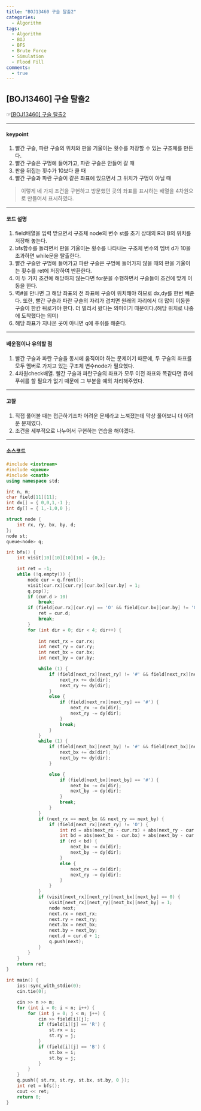 ```yaml
---
title: "BOJ13460 구슬 탈출2"
categories:
  - Algorithm
tags:
  - Algorithm
  - BOJ
  - BFS
  - Brute Force
  - Simulation
  - Flood Fill
comments:
  - true
---
```


## [BOJ13460] 구슬 탈출2
 ☞[[BOJ13460] 구슬 탈출2](https://www.acmicpc.net/problem/13460)

---

#### keypoint
1. 빨간 구슬, 파란 구슬의 위치와 판을 기울이는 횟수를 저장할 수 있는 구조체를 만든다.
2. 빨간 구슬은 구멍에 들어가고, 파란 구슬은 안들어 갈 때
3. 판을 뒤집는 횟수가 10보다 클 때
4. 빨간 구슬과 파란 구슬이 같은 좌표에 있으면서 그 위치가 구멍이 아닐 때

>이렇게 네 가지 조건을 구현하고 방문했던 곳의 좌표를 표시하는 배열을 4차원으로 만들어서 표시하였다.

---

#### 코드 설명

1. field배열을 입력 받으면서 구조체 node의 변수 st를 초기 상태의 R과 B의 위치를 저장해 놓는다. 
2. bfs함수를 돌리면서 판을 기울이는 횟수를 나타내는 구조체 변수의 멤버 d가 10을 초과하면 while문을 탈출한다. 
3. 빨간 구슬만 구멍에 들어가고 파란 구슬은 구멍에 들어가지 않을 때의 판을 기울이는 횟수를 ret에 저장하여 반환한다.
4. 이 두 가지 조건에 해당하지 않는다면 for문을 수행하면서 구슬들이 조건에 맞게 이동을 한다. 
5. 벽#을 만나면 그 해당 좌표의 전 좌표에 구슬이 위치해야 하므로 dx,dy를 한번 빼준다. 
또한, 빨간 구슬과 파란 구슬의 자리가 겹치면 원래의 자리에서 더 많이 이동한 구슬이 한칸 뒤로가야 한다. 더 멀리서 왔다는 의미이기 때문이다.(해당 위치로 나중에 도착했다는 의미) 
6. 해당 좌표가 지나온 곳이 아니면 q에 푸쉬를 해준다.

---

#### 배운점이나 유의할 점
1. 빨간 구슬과 파란 구슬을 동시에 움직여야 하는 문제이기 때문에, 두 구슬의 좌표를 모두 멤버로 가지고 있는 구조체 변수node가 필요했다.
2. 4차원check배열. 빨간 구슬과 파란구슬의 좌표가 모두 이전 좌표와 똑같다면 큐에 푸쉬를 할 필요가 없기 때문에 그 부분을 예외 처리해주었다.


---

#### 고찰
1. 직접 풀어볼 때는 접근하기조차 어려운 문제라고 느껴졌는데 막상 풀어보니 더 어려운 문제였다.
2. 조건을 세부적으로 나누어서 구현하는 연습을 해야겠다.


---

#### 소스코드
```cpp
#include <iostream>
#include <queue>
#include <cmath>
using namespace std;

int n, m;
char field[11][11];
int dx[] = { 0,0,1,-1 };
int dy[] = { 1,-1,0,0 };

struct node {
	int rx, ry, bx, by, d;
};
node st;
queue<node> q;

int bfs() {
	int visit[10][10][10][10] = {0,};

	int ret = -1;
	while (!q.empty()) {
		node cur = q.front();
		visit[cur.rx][cur.ry][cur.bx][cur.by] = 1;
		q.pop();
		if (cur.d > 10)
			break;
		if (field[cur.rx][cur.ry] == 'O' && field[cur.bx][cur.by] != 'O') {
			ret = cur.d;
			break;
		}
		for (int dir = 0; dir < 4; dir++) {
			
			int next_rx = cur.rx;
			int next_ry = cur.ry;
			int next_bx = cur.bx;
			int next_by = cur.by;

			while (1) {
				if (field[next_rx][next_ry] != '#' && field[next_rx][next_ry] != 'O') {
					next_rx += dx[dir];
					next_ry += dy[dir];
				}
				else {
					if (field[next_rx][next_ry] == '#') {
						next_rx -= dx[dir];
						next_ry -= dy[dir];
					}
					break;
				}
			}
			while (1) {
				if (field[next_bx][next_by] != '#' && field[next_bx][next_by] != 'O') {
					next_bx += dx[dir];
					next_by += dy[dir];
				}

				else {
					if (field[next_bx][next_by] == '#') {
						next_bx -= dx[dir];
						next_by -= dy[dir];
					}
					break;
				}
			}
			if (next_rx == next_bx && next_ry == next_by) {
				if (field[next_rx][next_ry] != 'O') {
					int rd = abs(next_rx - cur.rx) + abs(next_ry - cur.ry);
					int bd = abs(next_bx - cur.bx) + abs(next_by - cur.by);
					if (rd < bd) {
						next_bx -= dx[dir];
						next_by -= dy[dir];
					}
					else {
						next_rx -= dx[dir];
						next_ry -= dy[dir];
					}
				}
			}
			if (visit[next_rx][next_ry][next_bx][next_by] == 0) {
				visit[next_rx][next_ry][next_bx][next_by] = 1;
				node next;
				next.rx = next_rx;
				next.ry = next_ry;
				next.bx = next_bx;
				next.by = next_by;
				next.d = cur.d + 1;
				q.push(next);
			}
		}
	}
	return ret;
}

int main() {
	ios::sync_with_stdio(0);
	cin.tie(0);

	cin >> n >> m;
	for (int i = 0; i < n; i++) {
		for (int j = 0; j < m; j++) {
			cin >> field[i][j];
			if (field[i][j] == 'R') {
				st.rx = i;
				st.ry = j;
			}
			if (field[i][j] == 'B') {
				st.bx = i;
				st.by = j;
			}
		}
	}
	q.push({ st.rx, st.ry, st.bx, st.by, 0 });
	int ret = bfs();
	cout << ret;
	return 0;
}
```
